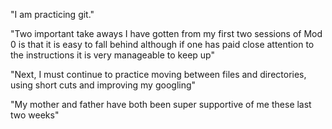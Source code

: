 "I am practicing git."

"Two important take aways I have gotten from my first two sessions of Mod 0 is that it is easy to fall behind although if one has paid close attention to the instructions it is very manageable to keep up"

"Next, I must continue to practice moving between files and directories, using short cuts and improving my googling"

"My mother and father have both been super supportive of me these last two weeks"
